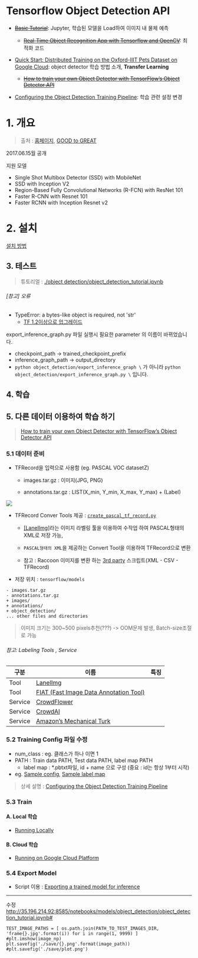 # Tensorflow Object Detection API 

- ~~[Basic Tutorial](https://github.com/tensorflow/models/blob/master/object_detection/object_detection_tutorial.ipynb)~~: Jupyter, 학습된 모델을 Load하여 이미지 내 물체 예측 

    - ~~[Real-Time Object Recognition App with Tensorflow and OpenCV](https://github.com/datitran/Object-Detector-App)~~: 최적화 코드 


- [Quick Start: Distributed Training on the Oxford-IIIT Pets Dataset on Google Cloud](https://github.com/tensorflow/models/blob/master/object_detection/g3doc/running_pets.md):   object detector 학습 방법 소개, **Transfer Learning**
    
    - ~~[How to train your own Object Detector with TensorFlow’s Object Detector API](https://medium.com/towards-data-science/how-to-train-your-own-object-detector-with-tensorflows-object-detector-api-bec72ecfe1d9)~~

- [Configuring the Object Detection Training Pipeline](https://github.com/tensorflow/models/blob/master/object_detection/g3doc/configuring_jobs.md): 학습 관련 설정 변경 



# 1. 개요
> 출처 : [홈페이지](https://github.com/tensorflow/models/tree/master/object_detection), [GOOD to GREAT](http://goodtogreate.tistory.com/entry/Tensorflow-Object-Detection-API-SSD-FasterRCNN)


2017.06.15월 공개 

지원 모델 
- Single Shot Multibox Detector (SSD) with MobileNet
- SSD with Inception V2
- Region-Based Fully Convolutional Networks (R-FCN) with ResNet 101
- Faster R-CNN with Resnet 101
- Faster RCNN with Inception Resnet v2

# 2. 설치 

[설치 방법](https://github.com/adioshun/Blog_Jekyll/blob/master/2017-08-08-TF%20Object%20Detection%20API_Installation.md)

## 3. 테스트 

> 튜토리얼 : [./object detection/object_detection_tutorial.ipynb](https://github.com/tensorflow/models/blob/master/object_detection/object_detection_tutorial.ipynb)





###### [참고] 오류 

- TypeError: a bytes-like object is required, not 'str'
    - [TF 1.2이상으로 업그레이드](https://github.com/datitran/Object-Detector-App/issues/2)

export_inference_graph.py 파일 실행시 필요한 parameter 의 이름이 바뀌었습니다. 
- checkpoint_path -> trained_checkpoint_prefix 
- inference_graph_path -> output_directory 
- `python object_detection/export_inference_graph \` 가 아니라 `python object_detection/export_inference_graph.py \` 입니다.



## 4. 학습 


## 5. 다른 데이터 이용하여 학습 하기 

> [How to train your own Object Detector with TensorFlow’s Object Detector API](https://medium.com/towards-data-science/how-to-train-your-own-object-detector-with-tensorflows-object-detector-api-bec72ecfe1d9)


### 5.1 데이터 준비 



- TFRecord을 입력으로 사용함 (eg.  PASCAL VOC datasetZ)

    - images.tar.gz : 이미지(JPG, PNG)
    
    - annotations.tar.gz : LIST(X_min, Y_min, X_max, Y_max) + (Label)
    
![](http://i.imgur.com/HfGjktp.png)
    
- TFRecord Conver Tools 제공 : [`create_pascal_tf_record.py`](https://github.com/tensorflow/models/blob/master/object_detection/create_pascal_tf_record.py)
    
    -  [[LanelImg]](https://github.com/tzutalin/labelImg)라는 이미지 라벨링 툴을 이용하여 수작업 하여 PASCAL형태의 XML로 저장 가능, 
    
    -  `PASCAL형태의 XML`을 제공하는 Convert Tool을 이용하여 TFRecord으로 변환 
    
    - 참고 : Raccoon 이미지를 변환 하는 [3rd party](https://github.com/datitran/raccoon-dataset) 스크립트(XML - CSV - TFRecord) 
  
- 저장 위치 : `tensorflow/models`
```
- images.tar.gz
- annotations.tar.gz
+ images/
+ annotations/
+ object_detection/
... other files and directories
```
    
> 이미지 크기는 300~500 pixels추천(???) -> OOM문제 발생, Batch-size조절로 가능 

###### 참고: Labeling Tools , Service 
|구분|이름|특징|
|-|-|-|
|Tool|[LanelImg](https://github.com/tzutalin/labelImg)||
|Tool|[FIAT (Fast Image Data Annotation Tool)](https://github.com/christopher5106/FastAnnotationTool)||
|Service|[CrowdFlower](https://www.crowdflower.com/)||
|Service|[CrowdAI ](https://crowdai.com/)||
|Service|[Amazon’s Mechanical Turk](https://www.mturk.com/mturk/welcome)||


### 5.2 Training Config 파일 수정 
- num_class : eg. 클래스가 하나 이면 1
- PATH : Train data PATH, Test data PATH, label map PATH
    - label map : *.pbtxt파일, id + name 으로 구성 (중요 : id는 항상 1부터 시작)
- eg. [Sample config](https://github.com/tensorflow/models/tree/master/object_detection/samples/configs), [Sample label map](https://github.com/tensorflow/models/tree/master/object_detection/data)

> 상세 설명 : [Configuring the Object Detection Training Pipeline](https://github.com/tensorflow/models/blob/master/object_detection/g3doc/configuring_jobs.md)

### 5.3 Train 

#### A. Local 학습 

- [Running Locally](https://github.com/tensorflow/models/blob/master/object_detection/g3doc/running_locally.md)

#### B. Cloud 학습 

- [Running on Google Cloud Platform](https://github.com/tensorflow/models/blob/master/object_detection/g3doc/running_on_cloud.md)

### 5.4 Export Model 

- Script 이용 : [Exporting a trained model for inference](https://github.com/tensorflow/models/blob/master/object_detection/g3doc/exporting_models.md) 

---
수정 
http://35.196.214.92:8585/notebooks/models/object_detection/object_detection_tutorial.ipynb#
```
TEST_IMAGE_PATHS = [ os.path.join(PATH_TO_TEST_IMAGES_DIR, 'frame{}.jpg'.format(i)) for i in range(1, 9999) ]
#plt.imshow(image_np)
plt.savefig('./save/{}.png'.format(image_path))
#plt.savefig('./save/plot.png')
```
